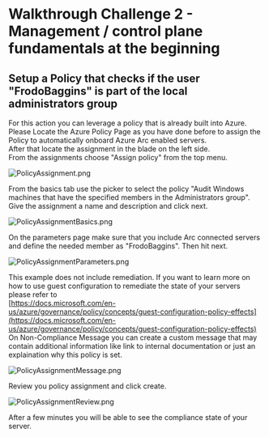 # Walkthrough Challenge 2 - Management / control plane fundamentals at the beginning



## Setup a Policy that checks if the user "FrodoBaggins" is part of the local administrators group

For this action you can leverage a policy that is already built into Azure.
Please Locate the Azure Policy Page as you have done before to assign the Policy to automatically onboard Azure Arc enabled servers.  
After that locate the assignment in the blade on the left side.  
From the assignments choose "Assign policy" from the top menu.

![PolicyAssignment.png](./img/PolicyAssignment.png)

From the basics tab use the picker to select the policy "Audit Windows machines that have the specified members in the Administrators group".  
Give the assignment a name and description and click next.

![PolicyAssignmentBasics.png](./img/PolicyAssignmentBasics.png)

On the parameters page make sure that you include Arc connected servers and define the needed member as "FrodoBaggins". Then hit next.

![PolicyAssignmentParameters.png](./img/PolicyAssignmentParameters.png)

This example does not include remediation. If you want to learn more on how to use guest configuration to remediate the state of your servers please refer to   
[https://docs.microsoft.com/en-us/azure/governance/policy/concepts/guest-configuration-policy-effects](https://docs.microsoft.com/en-us/azure/governance/policy/concepts/guest-configuration-policy-effects)  
On Non-Compliance Message you can create a custom message that may contain additional information like link to internal documentation or just an explaination why this policy is set.

![PolicyAssignmentMessage.png](./img/PolicyAssignmentMessage.png)

Review you policy assignment and click create.

![PolicyAssignmentReview.png](./img/PolicyAssignmentReview.png)

After a few minutes you will be able to see the compliance state of your server.
